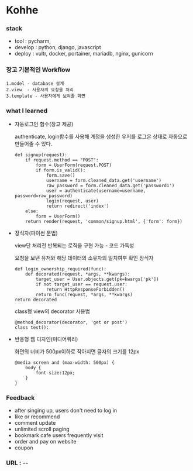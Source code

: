 # Kohhe

### stack 
- tool : pycharm,
- develop : python, django, javascript
- deploy : vultr, docker, portainer, mariadb, nginx, gunicorn

### 장고 기본적인 Workflow

    1.model - database 설계
    2.view  - 사용자의 요청을 처리
    3.template - 사용자에게 보여줄 화면



### what I learned
- 자동로그인 함수(장고 제공)

    authenticate, login함수를 사용해 
    계정을 생성한 유저를 로그온 상태로 자동으로 만들어줄 수 있다.
    ```
    def signup(request):
        if request.method == "POST":
            form = UserForm(request.POST)
            if form.is_valid():
                form.save()
                username = form.cleaned_data.get('username')
                raw_password = form.cleaned_data.get('password1')
                user = authenticate(username=username, password=raw_password)
                login(request, user)
                return redirect('index')
        else:
            form = UserForm()
        return render(request, 'common/signup.html', {'form': form})
    ```
    
- 장식자(파이썬 문법)

    view단 처리전 반복되는 로직을 구현 가능 - 코드 가독성
    
    요청을 보낸 유저와 해당 데이터의 소유자의 일치여부 확인 장식자
    ```
    def login_ownership_required(func):
        def decorated(request, *args, **kwargs):
            target_user = User.objects.get(pk=kwargs['pk'])
            if not target_user == request.user:
                return HttpResponseForbidden()
            return func(request, *args, **kwargs)
    return decorated
    ```
    class형 view의 decorator 사용법
    ```
    @method_decorator(decorator, 'get or post')
    class test():
    ```

- 반응형 웹 디자인(미디어쿼리)

    화면의 너비가 500px이하로 작아지면 글자의 크기를 12px
    ```
    @media screen and (max-width: 500px) {
        body {
            font-size:12px;
        }
    }
    ```
    
### Feedback
- after singing up, users don't need to log in
- like or recommend 
- comment update
- unlimited scroll paging
- bookmark cafe users frequently visit
- order and pay on website
- coupon

### URL : -- 




